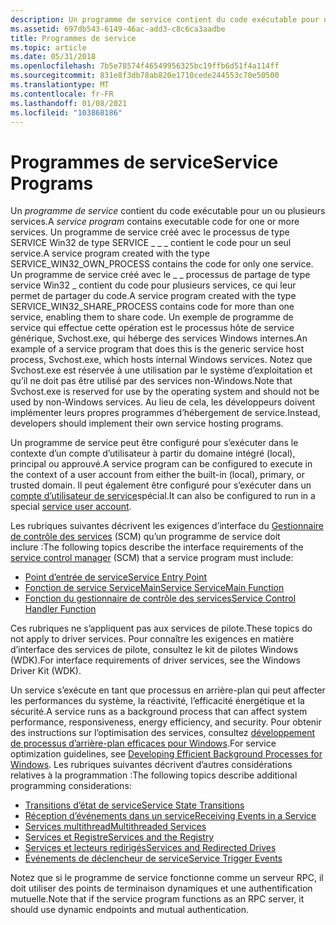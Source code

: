 ```yaml
---
description: Un programme de service contient du code exécutable pour un ou plusieurs services.
ms.assetid: 697db543-6149-46ac-add3-c8c6ca3aadbe
title: Programmes de service
ms.topic: article
ms.date: 05/31/2018
ms.openlocfilehash: 7b5e78574f46549956325bc19ffb6d51f4a114ff
ms.sourcegitcommit: 831e8f3db78ab820e1710cede244553c70e50500
ms.translationtype: MT
ms.contentlocale: fr-FR
ms.lasthandoff: 01/08/2021
ms.locfileid: "103868186"
---
```

# <a name="service-programs"></a><span data-ttu-id="42e81-103">Programmes de service</span><span class="sxs-lookup"><span data-stu-id="42e81-103">Service Programs</span></span>

<span data-ttu-id="42e81-104">Un *programme de service* contient du code exécutable pour un ou plusieurs services.</span><span class="sxs-lookup"><span data-stu-id="42e81-104">A *service program* contains executable code for one or more services.</span></span> <span data-ttu-id="42e81-105">Un programme de service créé avec le processus de type SERVICE Win32 de type SERVICE \_ \_ \_ contient le code pour un seul service.</span><span class="sxs-lookup"><span data-stu-id="42e81-105">A service program created with the type SERVICE\_WIN32\_OWN\_PROCESS contains the code for only one service.</span></span> <span data-ttu-id="42e81-106">Un programme de service créé avec le \_ \_ processus de partage de type service Win32 \_ contient du code pour plusieurs services, ce qui leur permet de partager du code.</span><span class="sxs-lookup"><span data-stu-id="42e81-106">A service program created with the type SERVICE\_WIN32\_SHARE\_PROCESS contains code for more than one service, enabling them to share code.</span></span> <span data-ttu-id="42e81-107">Un exemple de programme de service qui effectue cette opération est le processus hôte de service générique, Svchost.exe, qui héberge des services Windows internes.</span><span class="sxs-lookup"><span data-stu-id="42e81-107">An example of a service program that does this is the generic service host process, Svchost.exe, which hosts internal Windows services.</span></span> <span data-ttu-id="42e81-108">Notez que Svchost.exe est réservée à une utilisation par le système d’exploitation et qu’il ne doit pas être utilisé par des services non-Windows.</span><span class="sxs-lookup"><span data-stu-id="42e81-108">Note that Svchost.exe is reserved for use by the operating system and should not be used by non-Windows services.</span></span> <span data-ttu-id="42e81-109">Au lieu de cela, les développeurs doivent implémenter leurs propres programmes d’hébergement de service.</span><span class="sxs-lookup"><span data-stu-id="42e81-109">Instead, developers should implement their own service hosting programs.</span></span>

<span data-ttu-id="42e81-110">Un programme de service peut être configuré pour s’exécuter dans le contexte d’un compte d’utilisateur à partir du domaine intégré (local), principal ou approuvé.</span><span class="sxs-lookup"><span data-stu-id="42e81-110">A service program can be configured to execute in the context of a user account from either the built-in (local), primary, or trusted domain.</span></span> <span data-ttu-id="42e81-111">Il peut également être configuré pour s’exécuter dans un [compte d’utilisateur de service](service-user-accounts.md)spécial.</span><span class="sxs-lookup"><span data-stu-id="42e81-111">It can also be configured to run in a special [service user account](service-user-accounts.md).</span></span>

<span data-ttu-id="42e81-112">Les rubriques suivantes décrivent les exigences d’interface du [Gestionnaire de contrôle des services](service-control-manager.md) (SCM) qu’un programme de service doit inclure :</span><span class="sxs-lookup"><span data-stu-id="42e81-112">The following topics describe the interface requirements of the [service control manager](service-control-manager.md) (SCM) that a service program must include:</span></span>

-   [<span data-ttu-id="42e81-113">Point d’entrée de service</span><span class="sxs-lookup"><span data-stu-id="42e81-113">Service Entry Point</span></span>](service-entry-point.md)
-   [<span data-ttu-id="42e81-114">Fonction de service ServiceMain</span><span class="sxs-lookup"><span data-stu-id="42e81-114">Service ServiceMain Function</span></span>](service-servicemain-function.md)
-   [<span data-ttu-id="42e81-115">Fonction du gestionnaire de contrôle des services</span><span class="sxs-lookup"><span data-stu-id="42e81-115">Service Control Handler Function</span></span>](service-control-handler-function.md)

<span data-ttu-id="42e81-116">Ces rubriques ne s’appliquent pas aux services de pilote.</span><span class="sxs-lookup"><span data-stu-id="42e81-116">These topics do not apply to driver services.</span></span> <span data-ttu-id="42e81-117">Pour connaître les exigences en matière d’interface des services de pilote, consultez le kit de pilotes Windows (WDK).</span><span class="sxs-lookup"><span data-stu-id="42e81-117">For interface requirements of driver services, see the Windows Driver Kit (WDK).</span></span>

<span data-ttu-id="42e81-118">Un service s’exécute en tant que processus en arrière-plan qui peut affecter les performances du système, la réactivité, l’efficacité énergétique et la sécurité.</span><span class="sxs-lookup"><span data-stu-id="42e81-118">A service runs as a background process that can affect system performance, responsiveness, energy efficiency, and security.</span></span> <span data-ttu-id="42e81-119">Pour obtenir des instructions sur l’optimisation des services, consultez [développement de processus d’arrière-plan efficaces pour Windows](/windows-hardware/drivers/kernel/implementing-power-management).</span><span class="sxs-lookup"><span data-stu-id="42e81-119">For service optimization guidelines, see [Developing Efficient Background Processes for Windows](/windows-hardware/drivers/kernel/implementing-power-management).</span></span> <span data-ttu-id="42e81-120">Les rubriques suivantes décrivent d’autres considérations relatives à la programmation :</span><span class="sxs-lookup"><span data-stu-id="42e81-120">The following topics describe additional programming considerations:</span></span>

-   [<span data-ttu-id="42e81-121">Transitions d’état de service</span><span class="sxs-lookup"><span data-stu-id="42e81-121">Service State Transitions</span></span>](service-status-transitions.md)
-   [<span data-ttu-id="42e81-122">Réception d’événements dans un service</span><span class="sxs-lookup"><span data-stu-id="42e81-122">Receiving Events in a Service</span></span>](receiving-events-in-a-service.md)
-   [<span data-ttu-id="42e81-123">Services multithread</span><span class="sxs-lookup"><span data-stu-id="42e81-123">Multithreaded Services</span></span>](multithreaded-services.md)
-   [<span data-ttu-id="42e81-124">Services et Registre</span><span class="sxs-lookup"><span data-stu-id="42e81-124">Services and the Registry</span></span>](services-and-the-registry.md)
-   [<span data-ttu-id="42e81-125">Services et lecteurs redirigés</span><span class="sxs-lookup"><span data-stu-id="42e81-125">Services and Redirected Drives</span></span>](services-and-redirected-drives.md)
-   [<span data-ttu-id="42e81-126">Événements de déclencheur de service</span><span class="sxs-lookup"><span data-stu-id="42e81-126">Service Trigger Events</span></span>](service-trigger-events.md)

<span data-ttu-id="42e81-127">Notez que si le programme de service fonctionne comme un serveur RPC, il doit utiliser des points de terminaison dynamiques et une authentification mutuelle.</span><span class="sxs-lookup"><span data-stu-id="42e81-127">Note that if the service program functions as an RPC server, it should use dynamic endpoints and mutual authentication.</span></span>

 

 
